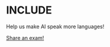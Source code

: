 # INCLUDE

Help us make AI speak more languages!

[Share an exam!](https://forms.gle/7qfV6wJE4mZxfGFb7)

